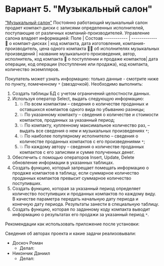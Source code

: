 # Вариант 5. "Музыкальный салон"
["Музыкальный салон"](https://docs.google.com/document/d/1ptHzgaXMsTwDr7mI93yTws6mYrQEPfSb83V3Qg2uyUU/edit?usp=sharing)
Постоянно работающий музыкальный салон продает компакт-диски с записями
определенных исполнителей, поступающие от различных компаний-производителей.
Управление салона владеет информацией:
Поле | Состоав
------------ | -------------
:dvd: о компакт-дисках | код компакта, дата изготовления, компания-производитель, цена одного компакта
:singer: об исполнителях музыкальных произведений | название музыкального произведения, автор, исполнитель, код компакта
:minidisc: о поступлении и продаже компактов| дата операции, код операции (поступление или продажа), код компакта, количество экземпляров.

Покупатель может узнать информацию: только данные - смотрите ниже по пункту, помеченному  `*` (звездочкой).
Необходимо выполнить:
1. Создать таблицы БД с учетом ограничений целостности данных.
1. Используя оператор Select, выдать следующую информацию:
    1. :boom: По всем компактам – сведения о количестве проданных и оставшихся компактов одного вида по убыванию разницы;
    1. :boom: По указанному компакту – сведения о количестве и стоимости компактов, проданных за указанный период;
    1. :boom: По компакту, купленному максимальное количество раз, – выдать все сведения о нем и музыкальных произведениях `*`;
    1. :boom: По наиболее популярному исполнителю – сведения о количестве проданных компактов с его произведениями `*`;
    1. :boom: По каждому автору – сведения о количестве проданных компактов с его записями и сумме полученных денег.
1. Обеспечить с помощью операторов Insert, Update, Delete обновление информации в
указанных таблицах.
1. Создать функцию, который запрещает помещать информацию о продаже компактов в таблицу, если суммарное количество проданных компактов превысит суммарное количество поступивших.
1. Создать функцию, которая за указанный период определяет количество поступивших и проданных компактов по каждому виду. В качестве параметра передать начальную дату
периода и конечную дату периода. Результаты занести в специальную таблицу.
1. Создать функцию, которая по заданному коду компакта выводит информацию о результатах его продажи за указанный период `*`.

Рекомендации как использовать приложение после установки:

Сведения об авторах проекта и какие задачи реализовывали:
 - Доскоч Роман 
    - Делал: 
 - Никончик Даниил
    - Делал: 
